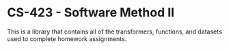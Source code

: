 # CS-423 - Software Method II
This is a library that contains all of the transformers, functions, and datasets used to complete homework assignments.
